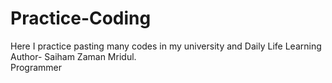 # Practice-Coding
Here I practice pasting many codes in my university and Daily Life Learning
<br>
Author- Saiham Zaman Mridul.
<br>
Programmer
